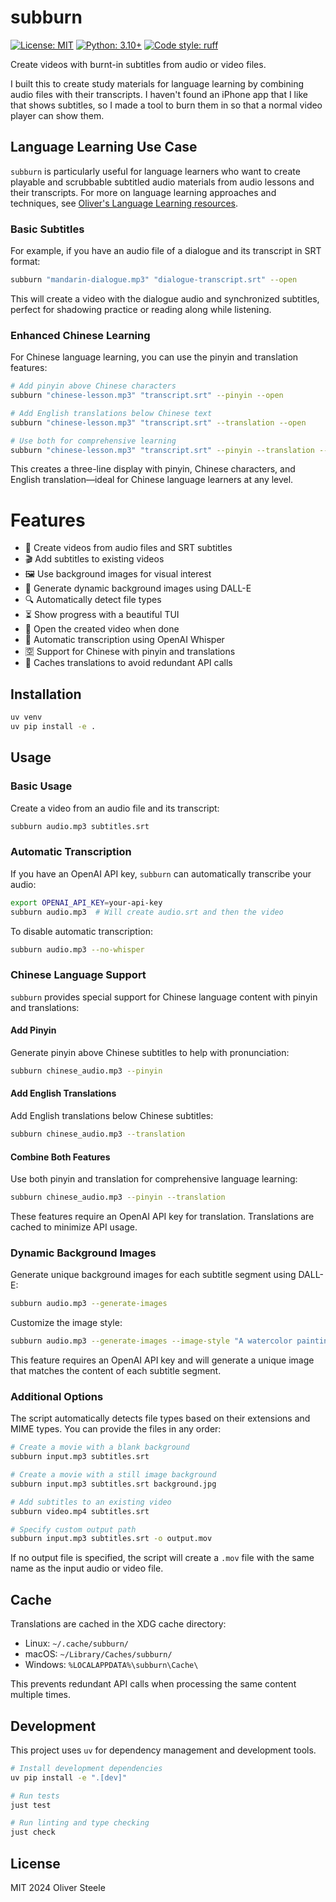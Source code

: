 # subburn

[![License: MIT](https://img.shields.io/badge/License-MIT-blue.svg)](https://opensource.org/licenses/MIT)
[![Python: 3.10+](https://img.shields.io/badge/Python-3.10+-blue.svg)](https://www.python.org/downloads/)
[![Code style: ruff](https://img.shields.io/badge/code%20style-ruff-000000.svg)](https://github.com/charliermarsh/ruff)

Create videos with burnt-in subtitles from audio or video files.

I built this to create study materials for language learning by combining audio
files with their transcripts. I haven't found an iPhone app that I like that
shows subtitles, so I made a tool to burn them in so that a normal video player
can show them.

## Language Learning Use Case

`subburn` is particularly useful for language learners who want to create playable and scrubbable subtitled audio materials from audio lessons and their transcripts. For more on language learning approaches and techniques, see [Oliver's Language Learning resources](https://osteele.com/topics/language-learning/).

### Basic Subtitles

For example, if you have an audio file of a dialogue and its transcript in SRT format:

```bash
subburn "mandarin-dialogue.mp3" "dialogue-transcript.srt" --open
```

This will create a video with the dialogue audio and synchronized subtitles, perfect for shadowing practice or reading along while listening.

### Enhanced Chinese Learning

For Chinese language learning, you can use the pinyin and translation features:

```bash
# Add pinyin above Chinese characters
subburn "chinese-lesson.mp3" "transcript.srt" --pinyin --open

# Add English translations below Chinese text
subburn "chinese-lesson.mp3" "transcript.srt" --translation --open

# Use both for comprehensive learning
subburn "chinese-lesson.mp3" "transcript.srt" --pinyin --translation --open
```

This creates a three-line display with pinyin, Chinese characters, and English translation—ideal for Chinese language learners at any level.

# Features

- 🎵 Create videos from audio files and SRT subtitles
- 🎬 Add subtitles to existing videos
- 🖼️ Use background images for visual interest
- 🎨 Generate dynamic background images using DALL-E
- 🔍 Automatically detect file types
- ⏳ Show progress with a beautiful TUI
- 🚀 Open the created video when done
- 🎯 Automatic transcription using OpenAI Whisper
- 🈳 Support for Chinese with pinyin and translations
- 💾 Caches translations to avoid redundant API calls

## Installation

```bash
uv venv
uv pip install -e .
```

## Usage

### Basic Usage

Create a video from an audio file and its transcript:
```bash
subburn audio.mp3 subtitles.srt
```

### Automatic Transcription

If you have an OpenAI API key, `subburn` can automatically transcribe your audio:

```bash
export OPENAI_API_KEY=your-api-key
subburn audio.mp3  # Will create audio.srt and then the video
```

To disable automatic transcription:
```bash
subburn audio.mp3 --no-whisper
```

### Chinese Language Support

`subburn` provides special support for Chinese language content with pinyin and translations:

#### Add Pinyin

Generate pinyin above Chinese subtitles to help with pronunciation:

```bash
subburn chinese_audio.mp3 --pinyin
```

#### Add English Translations

Add English translations below Chinese subtitles:

```bash
subburn chinese_audio.mp3 --translation
```

#### Combine Both Features

Use both pinyin and translation for comprehensive language learning:

```bash
subburn chinese_audio.mp3 --pinyin --translation
```

These features require an OpenAI API key for translation. Translations are cached to minimize API usage.

### Dynamic Background Images

Generate unique background images for each subtitle segment using DALL-E:

```bash
subburn audio.mp3 --generate-images
```

Customize the image style:
```bash
subburn audio.mp3 --generate-images --image-style "A watercolor painting in pastel colors"
```

This feature requires an OpenAI API key and will generate a unique image that matches the content of each subtitle segment.

### Additional Options

The script automatically detects file types based on their extensions and MIME types. You can provide the files in any order:

```bash
# Create a movie with a blank background
subburn input.mp3 subtitles.srt

# Create a movie with a still image background
subburn input.mp3 subtitles.srt background.jpg

# Add subtitles to an existing video
subburn video.mp4 subtitles.srt

# Specify custom output path
subburn input.mp3 subtitles.srt -o output.mov
```

If no output file is specified, the script will create a `.mov` file with the same name as the input audio or video file.

## Cache

Translations are cached in the XDG cache directory:
- Linux: `~/.cache/subburn/`
- macOS: `~/Library/Caches/subburn/`
- Windows: `%LOCALAPPDATA%\subburn\Cache\`

This prevents redundant API calls when processing the same content multiple times.

## Development

This project uses `uv` for dependency management and development tools.

```bash
# Install development dependencies
uv pip install -e ".[dev]"

# Run tests
just test

# Run linting and type checking
just check
```

## License

MIT 2024 Oliver Steele
